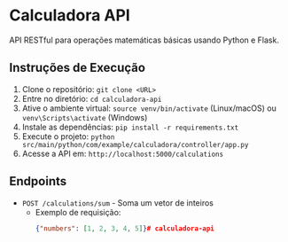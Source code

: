# Calculadora API

API RESTful para operações matemáticas básicas usando Python e Flask.

## Instruções de Execução
1. Clone o repositório: `git clone <URL>`
2. Entre no diretório: `cd calculadora-api`
3. Ative o ambiente virtual: `source venv/bin/activate` (Linux/macOS) ou `venv\Scripts\activate` (Windows)
4. Instale as dependências: `pip install -r requirements.txt`
5. Execute o projeto: `python src/main/python/com/example/calculadora/controller/app.py`
6. Acesse a API em: `http://localhost:5000/calculations`

## Endpoints
- `POST /calculations/sum` - Soma um vetor de inteiros
  - Exemplo de requisição:
    ```json
    {"numbers": [1, 2, 3, 4, 5]}# calculadora-api
